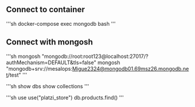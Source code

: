 ## Connect to container

'''sh
docker-compose exec mongodb bash
'''

## Connect with mongosh

'''sh
mongosh "mongodb://root:root123@localhost:27017/?authMechanism=DEFAULT&tls=false"
mongosh "mongodb+srv://mesalops:Migue2324@mongodb01.69msz26.mongodb.net/test"
'''

'''sh
show dbs
show collections 
'''

'''sh
use use("platzi_store")
db.products.find()
'''
